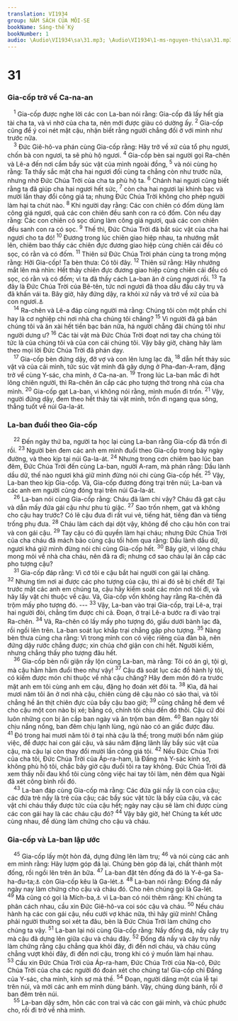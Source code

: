 ```yaml
---
translation: VI1934
group: NĂM SÁCH CỦA MÔI-SE
bookName: Sáng-thế Ký 
bookNumber: 1
audio: \Audio\VI1934\sa\31.mp3; \Audio\VI1934\1-ms-nguyen-thi\sa\31.mp3
---
```


<div class="title"><h1>31</h1><h3>Gia-cốp trở về Ca-na-an</h3></div>
<span class="verse sa_31_1"> <sup>1</sup> Gia-cốp được nghe lời các con La-ban nói rằng: Gia-cốp đã lấy hết gia tài cha ta, và vì nhờ của cha ta, nên mới được giàu có dường ấy. </span>
<span class="verse sa_31_2"><sup>2</sup> Gia-cốp cũng để ý coi nét mặt cậu, nhận biết rằng người chẳng đối ở với mình như trước nữa. <br/></span>
<span class="verse sa_31_3"> <sup>3</sup> Đức Giê-hô-va phán cùng Gia-cốp rằng: Hãy trở về xứ của tổ phụ ngươi, chốn bà con ngươi, ta sẽ phù hộ ngươi. </span>
<span class="verse sa_31_4"><sup>4</sup> Gia-cốp bèn sai người gọi Ra-chên và Lê-a đến nơi cầm bầy súc vật của mình ngoài đồng, </span>
<span class="verse sa_31_5"><sup>5</sup> và nói cùng họ rằng: Ta thấy sắc mặt cha hai ngươi đối cùng ta chẳng còn như trước nữa, nhưng nhờ Đức Chúa Trời của cha ta phù hộ ta. </span>
<span class="verse sa_31_6"><sup>6</sup> Chánh hai ngươi cũng biết rằng ta đã giúp cha hai ngươi hết sức, </span>
<span class="verse sa_31_7"><sup>7</sup> còn cha hai ngươi lại khinh bạc và mười lần thay đổi công giá ta; nhưng Đức Chúa Trời không cho phép người làm hại ta chút nào. </span>
<span class="verse sa_31_8"><sup>8</sup> Khi người dạy rằng: Các con chiên có đốm dùng làm công giá ngươi, quả các con chiên đều sanh con ra có đốm. Còn nếu dạy rằng: Các con chiên có sọc dùng làm công giá ngươi, quả các con chiên đều sanh con ra có sọc. </span>
<span class="verse sa_31_9"><sup>9</sup> Thế thì, Đức Chúa Trời đã bắt súc vật của cha hai ngươi cho ta đó! </span>
<span class="verse sa_31_10"><sup>10</sup> Đương trong lúc chiên giao hiệp nhau, ta nhướng mắt lên, chiêm bao thấy các chiên đực đương giao hiệp cùng chiên cái đều có sọc, có rằn và có đốm. </span>
<span class="verse sa_31_11"><sup>11</sup> Thiên sứ Đức Chúa Trời phán cùng ta trong mộng rằng: Hỡi Gia-cốp! Ta bèn thưa: Có tôi đây. </span>
<span class="verse sa_31_12"><sup>12</sup> Thiên sứ rằng: Hãy nhướng mắt lên mà nhìn: Hết thảy chiên đực đương giao hiệp cùng chiên cái đều có sọc, có rằn và có đốm; vì ta đã thấy cách La-ban ăn ở cùng ngươi rồi. </span>
<span class="verse sa_31_13"><sup>13</sup> Ta đây là Đức Chúa Trời của Bê-tên, tức nơi ngươi đã thoa dầu đầu cây trụ và đã khấn vái ta. Bây giờ, hãy đứng dậy, ra khỏi xứ nầy và trở về xứ của bà con ngươi.<a data-toggle="tooltip" data-placement="bottom" title="Sa 28:18-22">⚓</a><br/></span>
<span class="verse sa_31_14"> <sup>14</sup> Ra-chên và Lê-a đáp cùng người mà rằng: Chúng tôi còn một phần chi hay là cơ nghiệp chi nơi nhà cha chúng tôi chăng? </span>
<span class="verse sa_31_15"><sup>15</sup> Vì người đã gả bán chúng tôi và ăn xài hết tiền bạc bán nữa, há người chẳng đãi chúng tôi như người dưng ư? </span>
<span class="verse sa_31_16"><sup>16</sup> Các tài vật mà Đức Chúa Trời đoạt nơi tay cha chúng tôi tức là của chúng tôi và của con cái chúng tôi. Vậy bây giờ, chàng hãy làm theo mọi lời Đức Chúa Trời đã phán dạy. <br/></span>
<span class="verse sa_31_17"> <sup>17</sup> Gia-cốp bèn đứng dậy, đỡ vợ và con lên lưng lạc đà, </span>
<span class="verse sa_31_18"><sup>18</sup> dẫn hết thảy súc vật và của cải mình, tức súc vật mình đã gây dựng ở Pha-đan-A-ram, đặng trở về cùng Y-sác, cha mình, ở Ca-na-an. </span>
<span class="verse sa_31_19"><sup>19</sup> Trong lúc La-ban mắc đi hớt lông chiên người, thì Ra-chên ăn cắp các pho tượng thờ trong nhà của cha mình. </span>
<span class="verse sa_31_20"><sup>20</sup> Gia-cốp gạt La-ban, vì không nói rằng, mình muốn đi trốn. </span>
<span class="verse sa_31_21"><sup>21</sup> Vậy, người đứng dậy, đem theo hết thảy tài vật mình, trốn đi ngang qua sông, thẳng tuốt về núi Ga-la-át. <br/></span>
<div class="title"><h3>La-ban đuổi theo Gia-cốp</h3></div>
<span class="verse sa_31_22"> <sup>22</sup> Đến ngày thứ ba, người ta học lại cùng La-ban rằng Gia-cốp đã trốn đi rồi. </span>
<span class="verse sa_31_23"><sup>23</sup> Người bèn đem các anh em mình đuổi theo Gia-cốp trong bảy ngày đường, và theo kịp tại núi Ga-la-át. </span>
<span class="verse sa_31_24"><sup>24</sup> Nhưng trong cơn chiêm bao lúc ban đêm, Đức Chúa Trời đến cùng La-ban, người A-ram, mà phán rằng: Dầu lành dầu dữ, thế nào ngươi khá giữ mình đừng nói chi cùng Gia-cốp hết. </span>
<span class="verse sa_31_25"><sup>25</sup> Vậy, La-ban theo kịp Gia-cốp. Vả, Gia-cốp đương đóng trại trên núi; La-ban và các anh em người cũng đóng trại trên núi Ga-la-át. <br/></span>
<span class="verse sa_31_26"> <sup>26</sup> La-ban nói cùng Gia-cốp rằng: Cháu đã làm chi vậy? Cháu đã gạt cậu và dẫn mấy đứa gái cậu như phu tù giặc. </span>
<span class="verse sa_31_27"><sup>27</sup> Sao trốn nhẹm, gạt và không cho cậu hay trước? Có lẽ cậu đưa đi rất vui vẻ, tiếng hát, tiếng đàn và tiếng trống phụ đưa. </span>
<span class="verse sa_31_28"><sup>28</sup> Cháu làm cách dại dột vậy, không để cho cậu hôn con trai và con gái cậu. </span>
<span class="verse sa_31_29"><sup>29</sup> Tay cậu có đủ quyền làm hại cháu; nhưng Đức Chúa Trời của cha cháu đã mách bảo cùng cậu tối hôm qua rằng: Dầu lành dầu dữ, ngươi khá giữ mình đừng nói chi cùng Gia-cốp hết. </span>
<span class="verse sa_31_30"><sup>30</sup> Bây giờ, vì lòng cháu mong mỏi về nhà cha cháu, nên đã ra đi; nhưng cớ sao cháu lại ăn cắp các pho tượng cậu? <br/></span>
<span class="verse sa_31_31"> <sup>31</sup> Gia-cốp đáp rằng: Vì cớ tôi e cậu bắt hai người con gái lại chăng. </span>
<span class="verse sa_31_32"><sup>32</sup> Nhưng tìm nơi ai được các pho tượng của cậu, thì ai đó sẽ bị chết đi! Tại trước mặt các anh em chúng ta, cậu hãy kiểm soát các món nơi tôi đi, và hãy lấy vật chi thuộc về cậu. Vả, Gia-cốp vốn không hay rằng Ra-chên đã trộm mấy pho tượng đó. --- </span>
<span class="verse sa_31_33"><sup>33</sup> Vậy, La-ban vào trại Gia-cốp, trại Lê-a, trại hai người đòi, chẳng tìm được chi cả. Đoạn, ở trại Lê-a bước ra đi vào trại Ra-chên. </span>
<span class="verse sa_31_34"><sup>34</sup> Vả, Ra-chên có lấy mấy pho tượng đó, giấu dưới bành lạc đà, rồi ngồi lên trên. La-ban soát lục khắp trại chẳng gặp pho tượng. </span>
<span class="verse sa_31_35"><sup>35</sup> Nàng bèn thưa cùng cha rằng: Vì trong mình con có việc riêng của đàn bà, nên đứng dậy rước chẳng được; xin chúa chớ giận con chi hết. Người kiếm, nhưng chẳng thấy pho tượng đâu hết. <br/></span>
<span class="verse sa_31_36"> <sup>36</sup> Gia-cốp bèn nổi giận rầy lộn cùng La-ban, mà rằng: Tôi có án gì, tội gì, mà cậu hằm hằm đuổi theo như vậy! </span>
<span class="verse sa_31_37"><sup>37</sup> Cậu đã soát lục các đồ hành lý tôi, có kiếm được món chi thuộc về nhà cậu chăng? Hãy đem món đó ra trước mặt anh em tôi cùng anh em cậu, đặng họ đoán xét đôi ta. </span>
<span class="verse sa_31_38"><sup>38</sup> Kìa, đã hai mươi năm tôi ăn ở nơi nhà cậu, chiên cùng dê cậu nào có sảo thai, và tôi chẳng hề ăn thịt chiên đực của bầy cậu bao giờ; </span>
<span class="verse sa_31_39"><sup>39</sup> cũng chẳng hề đem về cho cậu một con nào bị xé; bằng có, chính tôi chịu đền đó thôi. Cậu cứ đòi luôn những con bị ăn cắp ban ngày và ăn trộm ban đêm. </span>
<span class="verse sa_31_40"><sup>40</sup> Ban ngày tôi chịu nắng nồng, ban đêm chịu lạnh lùng, ngủ nào có an giấc được đâu. </span>
<span class="verse sa_31_41"><sup>41</sup> Đó trong hai mươi năm tôi ở tại nhà cậu là thế; trong mười bốn năm giúp việc, để được hai con gái cậu, và sáu năm đặng lãnh lấy bầy súc vật của cậu, mà cậu lại còn thay đổi mười lần công giá tôi. </span>
<span class="verse sa_31_42"><sup>42</sup> Nếu Đức Chúa Trời của cha tôi, Đức Chúa Trời của Áp-ra-ham, là Đấng mà Y-sác kính sợ, không phù hộ tôi, chắc bây giờ cậu đuổi tôi ra tay không. Đức Chúa Trời đã xem thấy nỗi đau khổ tôi cùng công việc hai tay tôi làm, nên đêm qua Ngài đã xét công bình rồi đó. <br/></span>
<span class="verse sa_31_43"> <sup>43</sup> La-ban đáp cùng Gia-cốp mà rằng: Các đứa gái nầy là con của cậu; các đứa trẻ nầy là trẻ của cậu; các bầy súc vật tức là bầy của cậu, và các vật chi cháu thấy được tức của cậu hết; ngày nay cậu sẽ làm chi được cùng các con gái hay là các cháu cậu đó? </span>
<span class="verse sa_31_44"><sup>44</sup> Vậy bây giờ, hè! Chúng ta kết ước cùng nhau, để dùng làm chứng cho cậu và cháu. <br/></span>
<div class="title"><h3>Gia-cốp và La-ban lập ước</h3></div>
<span class="verse sa_31_45"> <sup>45</sup> Gia-cốp lấy một hòn đá, dựng đứng lên làm trụ; </span>
<span class="verse sa_31_46"><sup>46</sup> và nói cùng các anh em mình rằng: Hãy lượm góp đá lại. Chúng bèn góp đá lại, chất thành một đống, rồi ngồi lên trên ăn bữa. </span>
<span class="verse sa_31_47"><sup>47</sup> La-ban đặt tên đống đá đó là Y-ê-ga Sa-ha-đu-ta;<a data-toggle="tooltip" data-placement="bottom" title="Y-ê-ga Sa-ha-đu-ta theo tiếng A-ram nghĩa là lấy đống đá làm chứng">⚓</a> còn Gia-cốp kêu là Ga-lét.<a data-toggle="tooltip" data-placement="bottom" title="Ga-lét theo tiếng Hê-bơ-rơ nghĩa là đống đá làm chứng">⚓</a></span>
<span class="verse sa_31_48"><sup>48</sup> La-ban nói rằng: Đống đá nầy ngày nay làm chứng cho cậu và cháu đó. Cho nên chúng gọi là Ga-lét. </span>
<span class="verse sa_31_49"><sup>49</sup> Mà cũng có gọi là Mích-ba,<a data-toggle="tooltip" data-placement="bottom" title="Mích-ba nghĩa là chốn thủ ngữ">⚓</a> vì La-ban có nói thêm rằng: Khi chúng ta phân cách nhau, cầu xin Đức Giê-hô-va coi sóc cậu và cháu. </span>
<span class="verse sa_31_50"><sup>50</sup> Nếu cháu hành hạ các con gái cậu, nếu cưới vợ khác nữa, thì hãy giữ mình! Chẳng phải người thường soi xét ta đâu, bèn là Đức Chúa Trời làm chứng cho chúng ta vậy. </span>
<span class="verse sa_31_51"><sup>51</sup> La-ban lại nói cùng Gia-cốp rằng: Nầy đống đá, nầy cây trụ mà cậu đã dựng lên giữa cậu và cháu đây. </span>
<span class="verse sa_31_52"><sup>52</sup> Đống đá nầy và cây trụ nầy làm chứng rằng cậu chẳng qua khỏi đây, đi đến nơi cháu, và cháu cũng chẳng vượt khỏi đây, đi đến nơi cậu, trong khi có ý muốn làm hại nhau. </span>
<span class="verse sa_31_53"><sup>53</sup> Cầu xin Đức Chúa Trời của Áp-ra-ham, Đức Chúa Trời của Na-cô, Đức Chúa Trời của cha các người đó đoán xét cho chúng ta! Gia-cốp chỉ Đấng của Y-sác, cha mình, kính sợ mà thề. </span>
<span class="verse sa_31_54"><sup>54</sup> Đoạn, người dâng một của lễ tại trên núi, và mời các anh em mình dùng bánh. Vậy, chúng dùng bánh, rồi ở ban đêm trên núi. <br/></span>
<span class="verse sa_31_55"> <sup>55</sup> La-ban dậy sớm, hôn các con trai và các con gái mình, và chúc phước cho, rồi đi trở về nhà mình. <br/></span>
